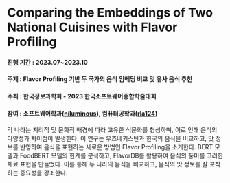 
# Comparing the Embeddings of Two National Cuisines with Flavor Profiling 

#### 진행 기간 : 2023.07~2023.10

#### 주제 : Flavor Profiling 기반 두 국가의 음식 임베딩 비교 및 유사 음식 추천

#### 주최 : 한국정보과학회 - 2023 한국소프트웨어종합학술대회

#### 참여 : 소프트웨어학과([niluminous](https://github.com/niluminous)), 컴퓨터공학과([rla124](https://github.com/rla124))

각 나라는 지리적 및 문화적 배경에 따라 고유한 식문화를 형성하며, 이로 인해 음식의 다양성과 차이점이 발생한다. 이 연구는 우즈베키스탄과 한국의 음식을 비교하고, 맛 정보를 반영하여 음식을 표현하는 새로운 방법인 Flavor Profiling을 소개한다. BERT 모델과 FoodBERT 모델의 한계를 분석하고, FlavorDB를 활용하여 음식의 풍미를 고려한 재료 표현을 만들었다. 이를 통해 두 나라의 음식을 비교하고, 음식의 맛 정보를 잘 포착하는 중요성을 강조한다.
